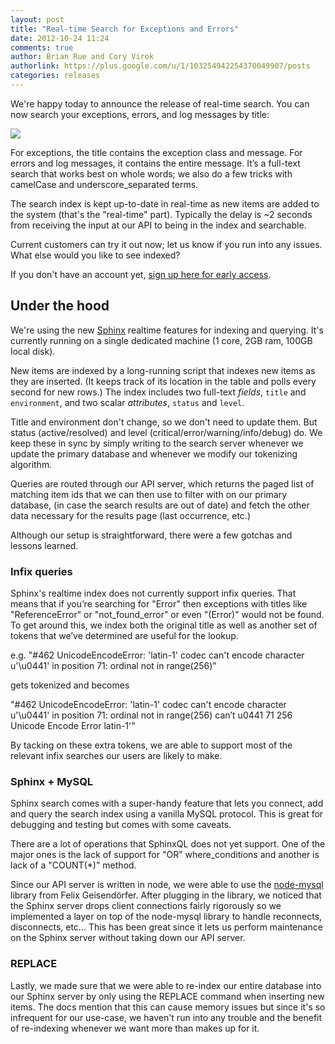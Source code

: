 ```yaml
---
layout: post
title: "Real-time Search for Exceptions and Errors"
date: 2012-10-24 11:24
comments: true
author: Brian Rue and Cory Virok
authorlink: https://plus.google.com/u/1/103254942254370049907/posts
categories: releases
---
```


We're happy today to announce the release of real-time search. You can now search your exceptions, errors, and log messages by title:

<img src="https://d2tf6sbdgil6xr.cloudfront.net/static/img/blog/realtimesearch1.png">

For exceptions, the title contains the exception class and message. For errors and log messages, it contains the entire message. It’s a full-text search that works best on whole words; we also do a few tricks with camelCase and underscore\_separated terms.

The search index is kept up-to-date in real-time as new items are added to the system (that's the "real-time" part). Typically the delay is ~2 seconds from receiving the input at our API to being in the index and searchable.

Current customers can try it out now; let us know if you run into any issues. What else would you like to see indexed?

If you don't have an account yet, [sign up here for early access](https://rollbar.com/).

## Under the hood

We're using the new [Sphinx](http://sphinxsearch.com/) realtime features for indexing and querying. It's currently running on a single dedicated machine (1 core, 2GB ram, 100GB local disk).

New items are indexed by a long-running script that indexes new items as they are inserted. (It keeps track of its location in the table and polls every second for new rows.) The index includes two full-text *fields*, `title` and `environment`, and two scalar *attributes*, `status` and `level`.

Title and environment don't change, so we don't need to update them. But status (active/resolved) and level (critical/error/warning/info/debug) do. We keep these in sync by simply writing to the search server whenever we update the primary database and whenever we modify our tokenizing algorithm.

Queries are routed through our API server, which returns the paged list of matching item ids that we can then use to filter with on our primary database, (in case the search results are out of date) and fetch the other data necessary for the results page (last occurrence, etc.)

Although our setup is straightforward, there were a few gotchas and lessons learned. 

### Infix queries

Sphinx's realtime index does not currently support infix queries. That means that if you’re searching for "Error" then exceptions with titles like "ReferenceError" or "not\_found\_error" or even "(Error)" would not be found. To get around this, we index both the original title as well as another set of tokens that we’ve determined are useful for the lookup.

e.g. "#462 UnicodeEncodeError: 'latin-1' codec can't encode character u'\\u0441' in position 71: ordinal not in range(256)"

gets tokenized and becomes

"#462 UnicodeEncodeError: 'latin-1' codec can't encode character u'\\u0441' in position 71: ordinal not in range(256) can’t u0441 71 256 Unicode Encode Error latin-1'"

By tacking on these extra tokens, we are able to support most of the relevant infix searches our users are likely to make.

### Sphinx + MySQL

Sphinx search comes with a super-handy feature that lets you connect, add and query the search index using a vanilla MySQL protocol. This is great for debugging and testing but comes with some caveats. 

There are a lot of operations that SphinxQL does not yet support. One of the major ones is the lack of support for "OR" where\_conditions and another is lack of a "COUNT(\*)" method.

Since our API server is written in node, we were able to use the [node-mysql](https://github.com/felixge/node-mysql) library from Felix Geisendörfer. After plugging in the library, we noticed that the Sphinx server drops client connections fairly rigorously so we implemented a layer on top of the node-mysql library to handle reconnects, disconnects, etc... This has been great since it lets us perform maintenance on the Sphinx server without taking down our API server.

### REPLACE

Lastly, we made sure that we were able to re-index our entire database into our Sphinx server by only using the REPLACE command when inserting new items. The docs mention that this can cause memory issues but since it's so infrequent for our use-case, we haven't run into any trouble and the benefit of re-indexing whenever we want more than makes up for it.

